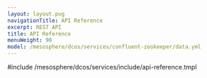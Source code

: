 ```yaml
---
layout: layout.pug
navigationTitle: API Reference
excerpt: REST API
title: API Reference
menuWeight: 90
model: /mesosphere/dcos/services/confluent-zookeeper/data.yml
---
```


#include /mesosphere/dcos/services/include/api-reference.tmpl
